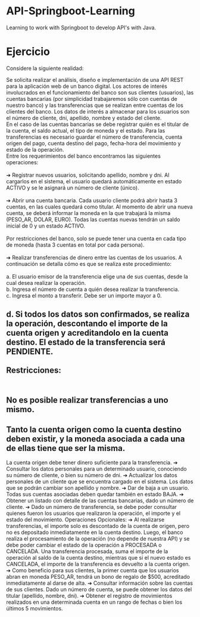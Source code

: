 # API-Springboot-Learning
Learning to work with Springboot to develop API's with Java.

# Ejercicio
Considere la siguiente realidad:

Se solicita realizar el análisis, diseño e implementación de una API REST para la aplicación web de un banco digital. Los actores de interés involucrados en el funcionamiento del banco son sus clientes (usuarios), las cuentas bancarias (por simplicidad trabajaremos sólo con cuentas de nuestro banco) y las transferencias que se realizan entre cuentas de los clientes
del banco. Los datos de interés a almacenar para los usuarios son el número de cliente, dni, apellido, nombre y estado del cliente.
<br /> 
En el caso de las cuentas bancarias se debe registrar quién es el titular de la cuenta, el saldo actual, el tipo de moneda y el estado. Para las transferencias es necesario guardar el número de transferencia, cuenta origen del pago, cuenta destino del
pago, fecha-hora del movimiento y estado de la operación.
<br /> 
Entre los requerimientos del banco encontramos las siguientes operaciones:<br /> 
<br /> 
➔ Registrar nuevos usuarios, solicitando apellido, nombre y dni. Al cargarlos en el sistema,
el usuario quedará automáticamente en estado ACTIVO y se le asignará un número de
cliente (único).<br /> <br /> 
➔ Abrir una cuenta bancaria. Cada usuario cliente podrá abrir hasta 3 cuentas, en las cuales quedará como titular. Al momento de abrir una nueva cuenta, se deberá informar la moneda en la que trabajará la misma (PESO_AR, DOLAR, EURO). Todas las cuentas nuevas tendrán un saldo inicial de 0 y un estado ACTIVO.<br /> <br /> 
Por restricciones del banco, solo se puede tener una cuenta en cada tipo de moneda (hasta 3 cuentas en total por cada persona).<br /> <br /> 
➔ Realizar transferencias de dinero entre las cuentas de los usuarios. A continuación se detalla cómo es que se realiza este procedimiento:<br /> <br /> 
a. El usuario emisor de la transferencia elige una de sus cuentas, desde la cual desea realizar la operación.<br /> 
b. Ingresa el número de cuenta a quién desea realizar la transferencia.<br /> 
c. Ingresa el monto a transferir. Debe ser un importe mayor a 0.<br /> 

d. Si todos los datos son confirmados, se realiza la operación, descontando el importe de la cuenta origen y acreditandolo en la cuenta destino. El estado de la transferencia será PENDIENTE.<br /> <br /> 
Restricciones:<br /> <br /> 
-
 No es posible realizar transferencias a uno mismo.
-
 Tanto la cuenta origen como la cuenta destino deben existir, y la moneda
asociada a cada una de ellas tiene que ser la misma.
-
 La cuenta origen debe tener dinero suficiente para la transferencia.
➔ Consultar los datos personales para un determinado usuario, conociendo su número de
cliente, o bien su número de dni.
➔ Actualizar los datos personales de un cliente que se encuentra cargado en el sistema.
Los datos que se podrán cambiar son apellido y nombre.
➔ Dar de baja a un usuario. Todas sus cuentas asociadas deben quedar también en estado
BAJA.
➔ Obtener un listado con detalle de las cuentas bancarias, dado un número de cliente.
➔ Dado un número de transferencia, se debe poder consultar quienes fueron los usuarios
que realizaron la operación, el importe y el estado del movimiento.
Operaciones Opcionales:
➔ Al realizarse transferencias, el importe solo es descontado de la cuenta de origen, pero
no es depositado inmediatamente en la cuenta destino. Luego, el banco realiza el
procesamiento de la operación (no depende de nuestra API) y se debe poder cambiar el
estado de la operación a PROCESADA o CANCELADA. Una transferencia procesada,
suma el importe de la operación al saldo de la cuenta destino, mientras que si el nuevo
estado es CANCELADA, el importe de la transferencia es devuelto a la cuenta origen.
➔ Como beneficio para sus clientes, la primer cuenta que los usuarios abran en moneda
PESO_AR, tendrá un bono de regalo de $500, acreditado inmediatamente al darse de
alta.
➔ Consultar información sobre las cuentas de sus clientes. Dado un número de cuenta, se
puede obtener los datos del titular (apellido, nombre, dni).
➔ Obtener el registro de movimientos realizados en una determinada cuenta en un rango
de fechas o bien los últimos 5 movimientos.


